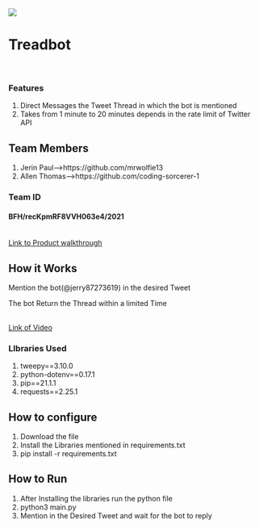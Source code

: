 
<img src="https://trello-attachments.s3.amazonaws.com/542e9c6316504d5797afbfb9/542e9c6316504d5797afbfc1/39dee8d993841943b5723510ce663233/Frame_19.png" >

<h1>Treadbot</h1>
<br>
<h3> Features</h3>
<ol>
  <li>Direct Messages the Tweet Thread in which the bot is mentioned</li>
  <li>Takes from 1 minute to 20 minutes depends in the rate limit of Twitter API </li>
 </ol>
  
  <h2>Team Members</h2>
  <ol>
    <li>Jerin Paul-->https://github.com/mrwolfie13</li>
    <li>Allen Thomas-->https://github.com/coding-sorcerer-1 </li>
   </ol>
   
   <h3>Team ID</h3>
   <h4>BFH/recKpmRF8VVH063e4/2021</h4>
   <br>
   <a href="https://drive.google.com/file/d/1-uwoNoM_Q8-oc9C8TGKk_qD6Ex4lxIKe/view?usp=drivesdk">Link to Product walkthrough</a>
   <br>
   <h2>How it Works</h2>
   <p>Mention the bot(@jerry87273619) in the desired Tweet</p>
   <p>The bot Return the Thread within a limited Time</p>
   <br>
   <a href="https://drive.google.com/file/d/1-uwoNoM_Q8-oc9C8TGKk_qD6Ex4lxIKe/view?usp=drivesdk">Link of Video<a>
  <h3>LIbraries Used</h3>
  <ol>
    <li>tweepy==3.10.0</li>
    <li>python-dotenv==0.17.1</li>
    <li>pip==21.1.1</li>
    <li>requests==2.25.1</li>
  </ol>
  <h2>How to configure</h2>
  <ol>
    <li>Download the file</li>
    <li>Install the Libraries mentioned in requirements.txt</li>
    <li>pip install -r requirements.txt</li>
  </ol>  
  <h2>How to Run</h2>
  <ol>
    <li>After Installing the libraries run the python file </li>
    <li>python3 main.py</li>
    <li>Mention in the Desired Tweet and wait for the bot to reply</li>
  </ol>

  

